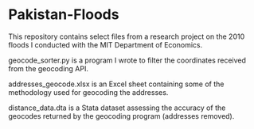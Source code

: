 # Pakistan-Floods
This repository contains select files from a research project on the 2010 floods I conducted with the MIT Department of Economics.

geocode_sorter.py is a program I wrote to filter the coordinates received from the geocoding API.

addresses_geocode.xlsx is an Excel sheet containing some of the methodology used for geocoding the addresses.

distance_data.dta is a Stata dataset assessing the accuracy of the geocodes returned by the geocoding program (addresses removed).
